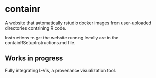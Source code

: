 # containr
A website that automatically rstudio docker images from user-uploaded directories containing R code.

Instructions to get the website running locally are in the containRSetupInstructions.md file. 

## Works in progress
Fully integrating L-Vis, a provenance visualization tool. 
